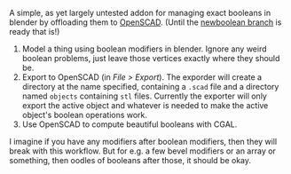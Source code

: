 A simple, as yet largely untested addon for managing exact booleans in blender by offloading them to [OpenSCAD](https://www.openscad.org/). (Until the [newboolean branch](https://developer.blender.org/T67744) is ready that is!)

1. Model a thing using boolean modifiers in blender. Ignore any weird boolean problems, just leave those vertices exactly where they should be.
2. Export to OpenSCAD (in *File > Export*). The exporder will create a directory at the name specified, containing a `.scad` file and a directory named `objects` containing `stl` files. Currently the exporter will only export the active object and whatever is needed to make the active object's boolean operations work.
3. Use OpenSCAD to compute beautiful booleans with CGAL.

I imagine if you have any modifiers after boolean modifiers, then they will break with this workflow.
But for e.g. a few bevel modifiers or an array or something, then oodles of booleans after those, it should be okay.
